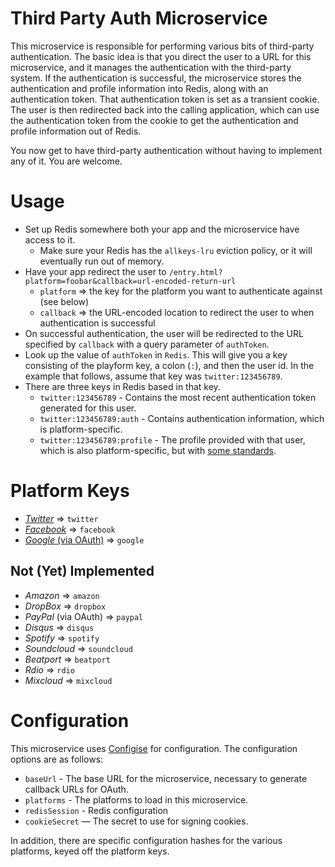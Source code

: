 Third Party Auth Microservice
================================

This microservice is responsible for performing various bits of third-party authentication. The basic idea is that you direct the user to a
URL for this microservice, and it manages the authentication with the third-party system. If the authentication is successful, the microservice
stores the authentication and profile information into Redis, along with an authentication token. That authentication token is set as a transient
cookie. The user is then redirected back into the calling application, which can use the authentication token from the cookie to get the
authentication and profile information out of Redis.

You now get to have third-party authentication without having to implement any of it. You are welcome.

Usage
======

* Set up Redis somewhere both your app and the microservice have access to it.
  * Make sure your Redis has the `allkeys-lru` eviction policy, or it will eventually run out of memory.
* Have your app redirect the user to `/entry.html?platform=foobar&callback=url-encoded-return-url`
  * `platform` => the key for the platform you want to authenticate against (see below)
  * `callback` => the URL-encoded location to redirect the user to when authentication is successful
* On successful authentication, the user will be redirected to the URL specified by `callback` with a query parameter of `authToken`.
* Look up the value of `authToken` in `Redis`. This will give you a key consisting of the playform key, a colon (`:`), and then the user id. In
the example that follows, assume that key was `twitter:123456789`.
* There are three keys in Redis based in that key.
  * `twitter:123456789` - Contains the most recent authentication token generated for this user.
  * `twitter:123456789:auth` - Contains authentication information, which is platform-specific.
  * `twitter:123456789:profile` - The profile provided with that user, which is also platform-specific, but with [some standards](http://passportjs.org/docs/profile).

Platform Keys
===============

* [*Twitter*](https://dev.twitter.com/) => `twitter`
* [*Facebook*](https://developers.facebook.com/) => `facebook`
* [*Google* (via OAuth)](https://console.developers.google.com/project) => `google`

Not (Yet) Implemented
----------------------
* *Amazon* => `amazon`
* *DropBox* => `dropbox`
* *PayPal* (via OAuth) => `paypal`
* *Disqus* => `disqus`
* *Spotify* => `spotify`
* *Soundcloud* => `soundcloud`
* *Beatport* => `beatport`
* *Rdio* => `rdio`
* *Mixcloud* => `mixcloud`

Configuration
=================

This microservice uses [Configise](http://github.com/webonise/configise/) for configuration. The configuration options are as follows:

* `baseUrl` - The base URL for the microservice, necessary to generate callback URLs for OAuth.
* `platforms` - The platforms to load in this microservice.
* `redisSession` - Redis configuration
* `cookieSecret` — The secret to use for signing cookies.

In addition, there are specific configuration hashes for the various platforms, keyed off the platform keys.
